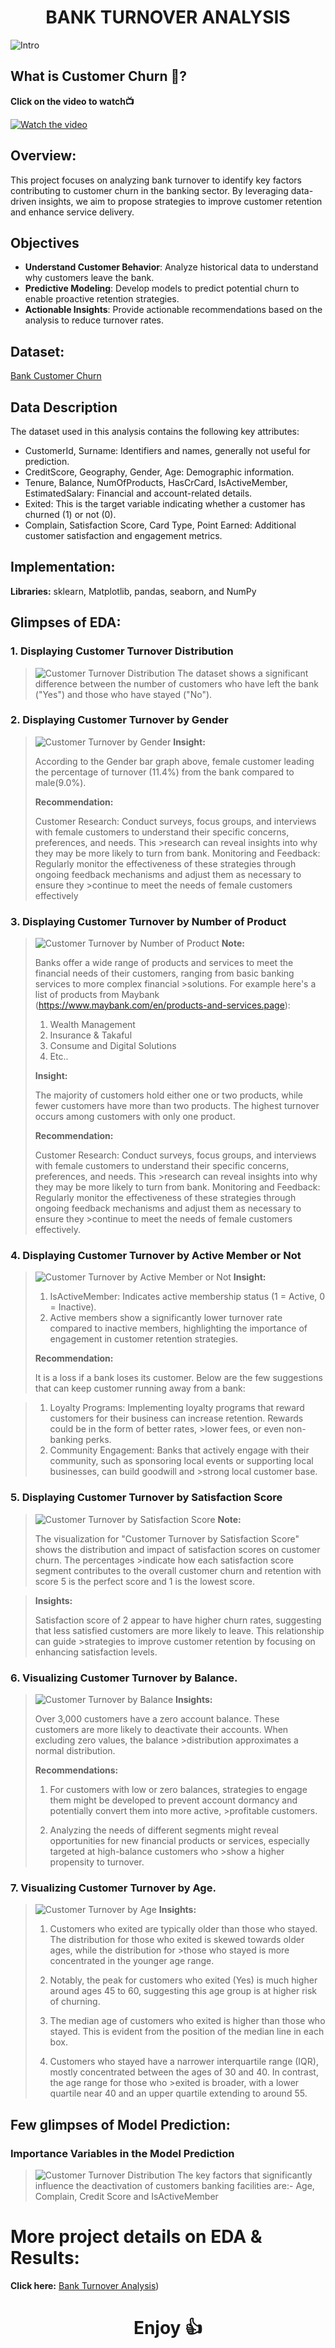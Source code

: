 # <div align="center">BANK TURNOVER ANALYSIS</div>
![Intro](https://github.com/Pradnya1208/Telecom-Customer-Churn-prediction/blob/main/output/customer%20churn.jpeg?raw=true)

## What is Customer Churn 🤔?
**Click on the video to watch📺**

[![Watch the video](https://img.youtube.com/vi/InOB1wXEkC8/0.jpg)](https://www.youtube.com/watch?v=InOB1wXEkC8)

## Overview:

This project focuses on analyzing bank turnover to identify key factors contributing to customer churn in the banking sector. By leveraging data-driven insights, we aim to propose strategies to improve customer retention and enhance service delivery.

## Objectives

- **Understand Customer Behavior**: Analyze historical data to understand why customers leave the bank.
- **Predictive Modeling**: Develop models to predict potential churn to enable proactive retention strategies.
- **Actionable Insights**: Provide actionable recommendations based on the analysis to reduce turnover rates.

## Dataset:
 [Bank Customer Churn](https://www.kaggle.com/datasets/radheshyamkollipara/bank-customer-churn/data)

## Data Description

The dataset used in this analysis contains the following key attributes:

- CustomerId, Surname: Identifiers and names, generally not useful for prediction.
- CreditScore, Geography, Gender, Age: Demographic information.
- Tenure, Balance, NumOfProducts, HasCrCard, IsActiveMember, EstimatedSalary: Financial and account-related details.
- Exited: This is the target variable indicating whether a customer has churned (1) or not (0).
- Complain, Satisfaction Score, Card Type, Point Earned: Additional customer satisfaction and engagement metrics.

## Implementation:

**Libraries:** sklearn, Matplotlib, pandas, seaborn, and NumPy

## Glimpses of EDA:

### 1. Displaying Customer Turnover Distribution
>![Customer Turnover Distribution](images/Distribution.png)
>The dataset shows a significant difference between the number of customers who have left the bank ("Yes") and those who have stayed ("No").

### 2. Displaying Customer Turnover by Gender
>![Customer Turnover by Gender](images/Gender.png)
>**Insight:**
>
>According to the Gender bar graph above, female customer leading the percentage of turnover (11.4%) from the bank compared to male(9.0%).
>
>**Recommendation:**
>
>Customer Research: Conduct surveys, focus groups, and interviews with female customers to understand their specific concerns, preferences, and needs. This >research can reveal insights into why they may be more likely to turn from bank.
>Monitoring and Feedback: Regularly monitor the effectiveness of these strategies through ongoing feedback mechanisms and adjust them as necessary to ensure they >continue to meet the needs of female customers effectively

### 3. Displaying Customer Turnover by Number of Product
>![Customer Turnover by Number of Product](images/Product.png)
>**Note:**
>
>Banks offer a wide range of products and services to meet the financial needs of their customers, ranging from basic banking services to more complex financial >solutions. For example here's a list of products from Maybank (https://www.maybank.com/en/products-and-services.page):
>
>1. Wealth Management
>2. Insurance & Takaful 
>3. Consume and Digital Solutions
>4. Etc..
>
>**Insight:**
>
>The majority of customers hold either one or two products, while fewer customers have more than two products.
>The highest turnover occurs among customers with only one product.
>
>**Recommendation:**
>
>Customer Research: Conduct surveys, focus groups, and interviews with female customers to understand their specific concerns, preferences, and needs. This >research can reveal insights into why they may be more likely to turn from bank.
>Monitoring and Feedback: Regularly monitor the effectiveness of these strategies through ongoing feedback mechanisms and adjust them as necessary to ensure they >continue to meet the needs of female customers effectively.

### 4. Displaying Customer Turnover by Active Member or Not
>![Customer Turnover by Active Member or Not](images/Isactivemember.png)
>**Insight:**
>1. IsActiveMember: Indicates active membership status (1 = Active, 0 = Inactive).
>2. Active members show a significantly lower turnover rate compared to inactive members, highlighting the importance of engagement in customer retention strategies.
>
>**Recommendation:**
>
>It is a loss if a bank loses its customer. Below are the few suggestions that can keep customer running away from a bank:

>1. Loyalty Programs: Implementing loyalty programs that reward customers for their business can increase retention. Rewards could be in the form of better rates, >lower fees, or even non-banking perks.
>2. Community Engagement: Banks that actively engage with their community, such as sponsoring local events or supporting local businesses, can build goodwill and >strong local customer base.

### 5. Displaying Customer Turnover by Satisfaction Score
>![Customer Turnover by Satisfaction Score](images/SatisfactionScore.png)
> **Note:**
>
>The visualization for "Customer Turnover by Satisfaction Score" shows the distribution and impact of satisfaction scores on customer churn. The percentages >indicate how each satisfaction score segment contributes to the overall customer churn and retention with score 5 is the perfect score and 1 is the lowest score.

>**Insights:**
>
>Satisfaction score of 2 appear to have higher churn rates, suggesting that less satisfied customers are more likely to leave. This relationship can guide >strategies to improve customer retention by focusing on enhancing satisfaction levels.

### 6. Visualizing Customer Turnover by Balance.
>![Customer Turnover by Balance](images/Balance.png)
>**Insights:**
>
>Over 3,000 customers have a zero account balance. These customers are more likely to deactivate their accounts. When excluding zero values, the balance >distribution approximates a normal distribution.
>
>**Recommendations:**
>
>1. For customers with low or zero balances, strategies to engage them might be developed to prevent account dormancy and potentially convert them into more active, >profitable customers.
>
>2. Analyzing the needs of different segments might reveal opportunities for new financial products or services, especially targeted at high-balance customers who >show a higher propensity to turnover.

### 7. Visualizing Customer Turnover by Age.
>![Customer Turnover by Age](images/Age.png)
>**Insights:**
>1. Customers who exited are typically older than those who stayed. The distribution for those who exited is skewed towards older ages, while the distribution for >those who stayed is more concentrated in the younger age range.
>
>2. Notably, the peak for customers who exited (Yes) is much higher around ages 45 to 60, suggesting this age group is at higher risk of churning.
>
>3. The median age of customers who exited is higher than those who stayed. This is evident from the position of the median line in each box.
>
>4. Customers who stayed have a narrower interquartile range (IQR), mostly concentrated between the ages of 30 and 40. In contrast, the age range for those who >exited is broader, with a lower quartile near 40 and an upper quartile extending to around 55.

## Few glimpses of Model Prediction:
### Importance Variables in the Model Prediction
>![Customer Turnover Distribution](images/Var.png)
>The key factors that significantly influence the deactivation of customers banking facilities are:- Age, Complain, Credit Score and IsActiveMember

# More project details on EDA & Results:
**Click here:**
[Bank Turnover Analysis](https://colab.research.google.com/drive/1T8MYyxysA7KzMLcFFeGgJyYvb5Yci3bA#scrollTo=lkCi_np54J5R))

# <div align="center">Enjoy 👍</div>
